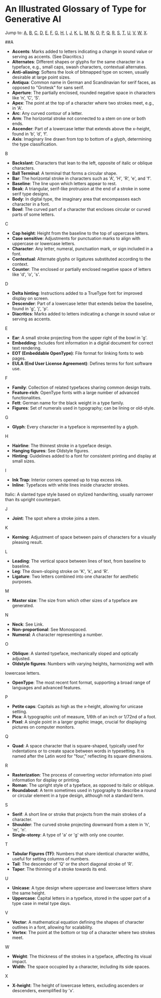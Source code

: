 # An Illustrated Glossary of Type for Generative AI

Jump to: [A](##a), [B](#b), [C](#c), [D](#d), [E](#e), [F](#f), [G](#g), [H](#h), [I](#i), [J](#j), [K](#k), [L](#l), [M](#m), [N](#n), [O](#o), [P](#p), [Q](#q), [R](#r), [S](#s), [T](#t), [U](#u), [V](#v), [W](#w), [X](#x).
 

##A
- **Accents**: Marks added to letters indicating a change in sound value or serving as accents. (See Diacritics.)  
- **Alternates**: Different shapes or glyphs for the same character in a typeface, e.g., small caps, swash characters, contextual alternates.
- **Anti-aliasing**: Softens the look of bitmapped type on screen, usually desirable at large point sizes.
- **Antiqua**: Common name in German and Scandinavian for serif faces, as opposed to "Grotesk" for sans serif.
- **Aperture**: The partially enclosed, rounded negative space in characters like ‘n’, ‘C’, ‘S’.
- **Apex**: The point at the top of a character where two strokes meet, e.g., in 'A'.
- **Arc**: Any curved contour of a letter.
- **Arm**: The horizontal stroke not connected to a stem on one or both ends.
- **Ascender**: Part of a lowercase letter that extends above the x-height, found in ‘b’, ‘d’, ‘f’.
- **Axis**: Imaginary line drawn from top to bottom of a glyph, determining the type classification.

B
- **Backslant**: Characters that lean to the left, opposite of italic or oblique characters.
- **Ball Terminal**: A terminal that forms a circular shape.
- **Bar**: The horizontal stroke in characters such as 'A', 'H', 'R', 'e', and 'f'.
- **Baseline**: The line upon which letters appear to rest.
- **Beak**: A triangular, serif-like protrusion at the end of a stroke in some serif type designs.
- **Body**: In digital type, the imaginary area that encompasses each character in a font.
- **Bowl**: The curved part of a character that encloses circular or curved parts of some letters.

C
- **Cap height**: Height from the baseline to the top of uppercase letters.
- **Case sensitive**: Adjustments for punctuation marks to align with uppercase or lowercase letters.
- **Character**: Any letter, numeral, punctuation mark, or sign included in a font.
- **Contextual**: Alternate glyphs or ligatures substituted according to the context.
- **Counter**: The enclosed or partially enclosed negative space of letters like 'd', 'o', 's'.

D
- **Delta hinting**: Instructions added to a TrueType font for improved display on screen.
- **Descender**: Part of a lowercase letter that extends below the baseline, found in 'g', 'j', 'p'.
- **Diacritics**: Marks added to letters indicating a change in sound value or serving as accents.

E
- **Ear**: A small stroke projecting from the upper right of the bowl in 'g'.
- **Embedding**: Includes font information in a digital document for correct text rendering.
- **EOT (Embeddable OpenType)**: File format for linking fonts to web pages.
- **EULA (End User License Agreement)**: Defines terms for font software use.

F
- **Family**: Collection of related typefaces sharing common design traits.
- **Feature-rich**: OpenType fonts with a large number of advanced functionalities.
- **Fett**: German name for the black weight in a type family.
- **Figures**: Set of numerals used in typography; can be lining or old-style.

G
- **Glyph**: Every character in a typeface is represented by a glyph.

H
- **Hairline**: The thinnest stroke in a typeface design.
- **Hanging figures**: See Oldstyle figures.
- **Hinting**: Guidelines added to a font for consistent printing and display at small sizes.

I
- **Ink Trap**: Interior corners opened up to trap excess ink.
- **Inline**: Typefaces with white lines inside character strokes.

Italic: A slanted type style based on stylized handwriting, usually narrower than its upright counterpart.

J
- **Joint**: The spot where a stroke joins a stem.

K
- **Kerning**: Adjustment of space between pairs of characters for a visually pleasing result.

L
- **Leading**: The vertical space between lines of text, from baseline to baseline.
- **Leg**: The down-sloping stroke on 'K', 'k', and 'R'.
- **Ligature**: Two letters combined into one character for aesthetic purposes.

M
- **Master size**: The size from which other sizes of a typeface are generated.

N
- **Neck**: See Link.
- **Non-proportional**: See Monospaced.
- **Numeral**: A character representing a number.

O
- **Oblique**: A slanted typeface, mechanically sloped and optically adjusted.
- **Oldstyle figures**: Numbers with varying heights, harmonizing well with

 lowercase letters.
- **OpenType**: The most recent font format, supporting a broad range of languages and advanced features.

P
- **Petite caps**: Capitals as high as the x-height, allowing for unicase setting.
- **Pica**: A typographic unit of measure, 1/6th of an inch or 1/72nd of a foot.
- **Pixel**: A single point in a larger graphic image, crucial for displaying pictures on computer monitors.

Q
- **Quad**: A space character that is square-shaped, typically used for indentations or to create space between words in typesetting. It is named after the Latin word for "four," reflecting its square dimensions.

R
- **Rasterization**: The process of converting vector information into pixel information for display or printing.
- **Roman**: The upright style of a typeface, as opposed to italic or oblique.
- **Roundabout**: A term sometimes used in typography to describe a round or circular element in a type design, although not a standard term.

S
- **Serif**: A short line or stroke that projects from the main strokes of a character.
- **Shoulder**: The curved stroke projecting downward from a stem in 'h', 'm', 'n'.
- **Single-storey**: A type of 'a' or 'g' with only one counter.

T
- **Tabular Figures (TF)**: Numbers that share identical character widths, useful for setting columns of numbers.
- **Tail**: The descender of 'Q' or the short diagonal stroke of 'R'.
- **Taper**: The thinning of a stroke towards its end.

U
- **Unicase**: A type design where uppercase and lowercase letters share the same height.
- **Uppercase**: Capital letters in a typeface, stored in the upper part of a type case in metal type days.

V
- **Vector**: A mathematical equation defining the shapes of character outlines in a font, allowing for scalability.
- **Vertex**: The point at the bottom or top of a character where two strokes meet.

W
- **Weight**: The thickness of the strokes in a typeface, affecting its visual impact.
- **Width**: The space occupied by a character, including its side spaces.

X
- **X-height**: The height of lowercase letters, excluding ascenders or descenders, exemplified by 'x'.
